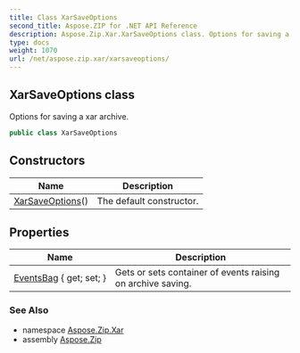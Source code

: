 ```yaml
---
title: Class XarSaveOptions
second_title: Aspose.ZIP for .NET API Reference
description: Aspose.Zip.Xar.XarSaveOptions class. Options for saving a xar archive
type: docs
weight: 1070
url: /net/aspose.zip.xar/xarsaveoptions/
---
```

## XarSaveOptions class

Options for saving a xar archive.

```csharp
public class XarSaveOptions
```

## Constructors

| Name | Description |
| --- | --- |
| [XarSaveOptions](xarsaveoptions/)() | The default constructor. |

## Properties

| Name | Description |
| --- | --- |
| [EventsBag](../../aspose.zip.xar/xarsaveoptions/eventsbag/) { get; set; } | Gets or sets container of events raising on archive saving. |

### See Also

* namespace [Aspose.Zip.Xar](../../aspose.zip.xar/)
* assembly [Aspose.Zip](../../)


